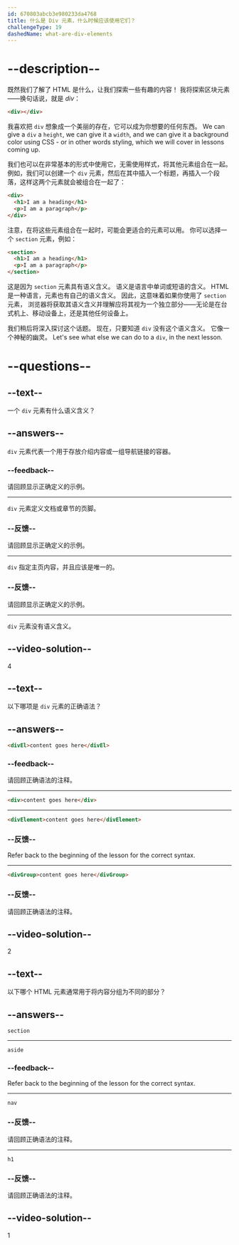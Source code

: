 ```yaml
---
id: 670803abcb3e980233da4768
title: 什么是 Div 元素，什么时候应该使用它们？
challengeType: 19
dashedName: what-are-div-elements
---
```


# --description--

既然我们了解了 HTML 是什么，让我们探索一些有趣的内容！ 我将探索区块元素——换句话说，就是 *div*：

```html
<div></div>
```

我喜欢把 `div` 想象成一个美丽的存在，它可以成为你想要的任何东西。 We can give a `div` a `height`, we can give it a `width`, and we can give it a background color using CSS - or in other words styling, which we will cover in lessons coming up.

我们也可以在非常基本的形式中使用它，无需使用样式，将其他元素组合在一起。 例如，我们可以创建一个 `div` 元素，然后在其中插入一个标题，再插入一个段落，这样这两个元素就会被组合在一起了：

```html
<div>
  <h1>I am a heading</h1>
  <p>I am a paragraph</p>
</div>
```

注意，在将这些元素组合在一起时，可能会更适合的元素可以用。 你可以选择一个 `section` 元素，例如：

```html
<section>
  <h1>I am a heading</h1>
  <p>I am a paragraph</p>
</section>
```

这是因为 `section` 元素具有语义含义。 语义是语言中单词或短语的含义。 HTML 是一种语言，元素也有自己的语义含义。 因此，这意味着如果你使用了 `section` 元素， 浏览器将获取其语义含义并理解应将其视为一个独立部分——无论是在台式机上、移动设备上，还是其他任何设备上。 

我们稍后将深入探讨这个话题。 现在，只要知道 `div` 没有这个语义含义。 它像一个神秘的幽灵。 Let's see what else we can do to a `div`, in the next lesson.

# --questions--

## --text--

一个 `div` 元素有什么语义含义？

## --answers--

`div` 元素代表一个用于存放介绍内容或一组导航链接的容器。

### --feedback--

请回顾显示正确定义的示例。

---

`div` 元素定义文档或章节的页脚。

### --反馈--

请回顾显示正确定义的示例。

---

`div` 指定主页内容，并且应该是唯一的。

### --反馈--

请回顾显示正确定义的示例。

---

`div` 元素没有语义含义。

## --video-solution--

4

## --text--

以下哪项是 `div` 元素的正确语法？

## --answers--

```html
<divEl>content goes here</divEl>
```

### --feedback--

请回顾正确语法的注释。

---

```html
<div>content goes here</div>
```

---

```html
<divElement>content goes here</divElement>
```

### --反馈--

Refer back to the beginning of the lesson for the correct syntax.

---

```html
<divGroup>content goes here</divGroup>
```

### --反馈--

请回顾正确语法的注释。

## --video-solution--

2

## --text--

以下哪个 HTML 元素通常用于将内容分组为不同的部分？

## --answers--

`section`

---

`aside`

### --feedback--

Refer back to the beginning of the lesson for the correct syntax.

---

`nav`

### --反馈--

请回顾正确语法的注释。

---

`h1`

### --反馈--

请回顾正确语法的注释。

## --video-solution--

1
